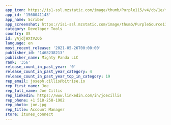 ```yaml
---
app_icon: https://is1-ssl.mzstatic.com/image/thumb/Purple115/v4/cb/1e/f3/cb1ef36c-e01b-8a62-0f8f-3a216a010a3f/AppIcon-1x_U007emarketing-0-7-0-85-220.png/1024x1024bb.png
app_id: '1560041143'
app_name: Scriber
app_screenshot: https://is1-ssl.mzstatic.com/image/thumb/PurpleSource115/v4/ef/7c/88/ef7c882f-8722-eaa8-f1b3-0eae2a380e52/73140c68-42ad-4809-936e-e4d484e20e19_Languages_-_iPhone_12_Pro_Max_-_2021-05-24_at_22.22.04_framed.png/1284x2778bb.png
category: Developer Tools
country: US
id: yAjdjWXtVZOb
language: en
most_recent_release: '2021-05-26T00:00:00'
publisher_id: '1468238213'
publisher_name: Mighty Panda LLC
rank: '356'
release_count_in_past_year: '0'
release_count_in_past_year_category: 4
release_count_in_past_year_top_in_category: 19
rep_email: joseph.cillis@bitrise.io
rep_first_name: Joe
rep_full_name: Joe Cillis
rep_linkedin: https://www.linkedin.com/in/joecillis
rep_phone: +1 518-258-1902
rep_photo: joe.jpg
rep_title: Account Manager
store: itunes_connect
---
```

